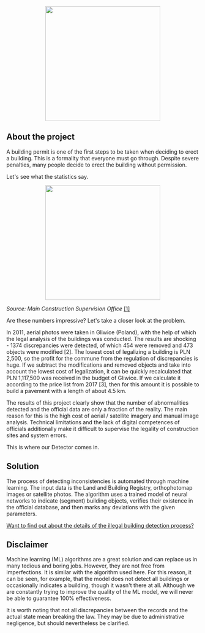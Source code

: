 <p align="center">
<img src="https://github.com/DataWorkshop-Foundation/olsztyn-project-samowola/raw/main/img/samowola_logo.png" width="300">
</p>

## About the project

A building permit is one of the first steps to be taken when deciding to erect a building. 
This is a formality that everyone must go through. Despite severe penalties, many people decide to erect the building 
without permission.

Let's see what the statistics say.

<p align="center">
<img src="https://github.com/DataWorkshop-Foundation/olsztyn-project-samowola/raw/main/img/legalisations.png" width="300">
</p>

_Source: Main Construction Supervision Office_ [[1]](http://www.gunb.gov.pl/)

Are these numbers impressive? Let's take a closer look at the problem.

In 2011, aerial photos were taken in Gliwice (Poland), with the help of which the legal analysis of the buildings was 
conducted. The results are shocking - 1374 discrepancies were detected, of which 454 were removed and 473 objects were 
modified [2]. The lowest cost of legalizing a building is PLN 2,500, so the profit for the commune from the regulation 
of discrepancies is huge. If we subtract the modifications and removed objects and take into account the lowest cost of 
legalization, it can be quickly recalculated that PLN 1,117,500 was received in the budget of Gliwice. If we calculate 
it according to the price list from 2017 [3], then for this amount it is possible to build a pavement with a length of 
about 4.5 km.

The results of this project clearly show that the number of abnormalities detected and the official data are only a 
fraction of the reality. The main reason for this is the high cost of aerial / satellite imagery and manual image 
analysis. Technical limitations and the lack of digital competences of officials additionally make it difficult to 
supervise the legality of construction sites and system errors.

This is where our Detector comes in.

## Solution

The process of detecting inconsistencies is automated through machine learning. The input data is the Land and Building 
Registry, orthophotomap images or satellite photos. The algorithm uses a trained model of neural networks to indicate 
(segment) building objects, verifies their existence in the official database, and then marks any deviations with the 
given parameters.

[Want to find out about the details of the illegal building detection process?](https://github.com/DataWorkshop-Foundation/olsztyn-project-samowola/blob/main/results.md)


## Disclaimer 

Machine learning (ML) algorithms are a great solution and can replace us in many tedious and boring jobs. 
However, they are not free from imperfections. It is similar with the algorithm used here. 
For this reason, it can be seen, for example, that the model does not detect all buildings or occasionally indicates a 
building, though it wasn't there at all. Although we are constantly trying to improve the quality of the ML model, 
we will never be able to guarantee 100% effectiveness.

It is worth noting that not all discrepancies between the records and the actual state mean breaking the law. They may 
be due to administrative negligence, but should nevertheless be clarified.
